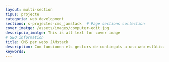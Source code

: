 ```yaml
---
layout: multi-section
tipus: projecte
categoria: web development
sections: s-projectes-cms_jamstack  # Page sections collection
cover_imatge: /assets/images/computer-edit.jpg
descripcio_imatge: This is alt text for cover image
# SEO information
title: CMS per webs JAMstack
description: Com funcionen els gestors de continguts a una web estàtica moderna
keywords:
---
```


